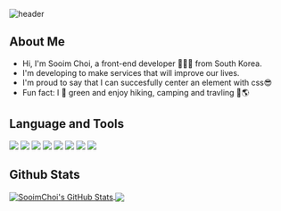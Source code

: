 <div>
  
![header](https://capsule-render.vercel.app/api?&color=3DDC84&height=250&section=header&text=Sooim's&nbsp;GitHub&desc=Hike&nbsp;Own&nbsp;Your&nbsp;Hike!&animation=twinkling&fontAlignY=30&descAlignY=45&fontSize=55)

## About Me
- Hi, I'm Sooim Choi, a front-end developer 👨🏻‍💻 from South Korea.<br> 
- I'm developing to make services that will improve our lives. <br> 
- I'm proud to say that I can succesfully center an element with css😎<br>
- Fun fact: I 💚 green and enjoy hiking, camping and travling 🌲🌎 


## Language and Tools 
  <p>
<img src="https://img.shields.io/badge/Javascript-ffb13b?style=flat&logo=javascript&logoColor=white"/>
<img src="https://img.shields.io/badge/React-61DAFB?style=flat&logo=React&logoColor=white"/>
<img src="https://img.shields.io/badge/Typescript-3178C6?style=flat&logo=typescript&logoColor=white"/>
<img src="https://img.shields.io/badge/Next-black?style=flat&logo=next.js&logoColor=white"/> 
<img src="https://img.shields.io/badge/Redux-764ABC?style=flat&logo=Redux&logoColor=white"/>
<img src="http://img.shields.io/badge/socket.io-010101?style=flat&logo=socket.io&logoColor=white"/>
<img src="https://img.shields.io/badge/git-181717?style=flat&logo=git&logoColor=white">
 <img src="https://img.shields.io/badge/notion-181717?style=flat&logo=notion&logoColor=white">   
</p>
  
## Github Stats
  
<a href="https://github.com/leechoiswim1">
  <img align="center" src="https://github-readme-stats.vercel.app/api?username=leechoiswim1&theme=gotham&show_icons=true)" alt="SooimChoi's GitHub Stats" />
</a>  
<a href="https://github.com/leechoiswim1">
  <img align="center" src="https://github-readme-stats.vercel.app/api/top-langs/?username=leechoiswim1&theme=gotham&langs_count=8&show_icons=true&layout=compact" />
</a>  
</div>
